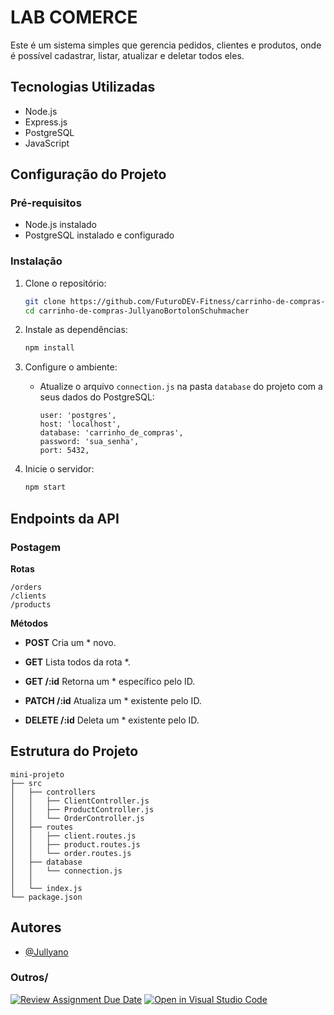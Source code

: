 # LAB COMERCE

Este é um sistema simples que gerencia pedidos, clientes e produtos, onde é possível cadastrar, listar, atualizar e deletar todos eles.

## Tecnologias Utilizadas

- Node.js
- Express.js
- PostgreSQL
- JavaScript

## Configuração do Projeto

### Pré-requisitos

- Node.js instalado
- PostgreSQL instalado e configurado

### Instalação

1. Clone o repositório:
   ```bash
   git clone https://github.com/FuturoDEV-Fitness/carrinho-de-compras-JullyanoBortolonSchuhmacher.git
   cd carrinho-de-compras-JullyanoBortolonSchuhmacher
   ```

2. Instale as dependências:
   ```bash
   npm install
   ```

3. Configure o ambiente:
   - Atualize o arquivo `connection.js` na pasta `database` do projeto com a seus dados do PostgreSQL:
     ```
     user: 'postgres',     
     host: 'localhost',        
     database: 'carrinho_de_compras',  
     password: 'sua_senha',     
     port: 5432,        
     ```

5. Inicie o servidor:
   ```bash
   npm start
   ```

## Endpoints da API

### Postagem

**Rotas**
```
/orders 
/clients 
/products
```
**Métodos**

- **POST**
  Cria um * novo.

- **GET**
  Lista todos da rota *.

- **GET /:id**
  Retorna um * específico pelo ID.

- **PATCH /:id**
  Atualiza um * existente pelo ID.

- **DELETE /:id**
  Deleta um * existente pelo ID.

## Estrutura do Projeto

```
mini-projeto
├── src
│   ├── controllers
│   │   ├── ClientController.js
│   │   ├── ProductController.js
│   │   └── OrderController.js
│   ├── routes
│   │   ├── client.routes.js
│   │   ├── product.routes.js
│   │   └── order.routes.js
│   ├── database
│   │   └── connection.js
│   │   
│   └── index.js
└── package.json

```

## Autores

- [@Jullyano](https://github.com/JullyanoBortolonSchuhmacher)


### Outros/

[![Review Assignment Due Date](https://classroom.github.com/assets/deadline-readme-button-22041afd0340ce965d47ae6ef1cefeee28c7c493a6346c4f15d667ab976d596c.svg)](https://classroom.github.com/a/dNOfMvCD)
[![Open in Visual Studio Code](https://classroom.github.com/assets/open-in-vscode-2e0aaae1b6195c2367325f4f02e2d04e9abb55f0b24a779b69b11b9e10269abc.svg)](https://classroom.github.com/online_ide?assignment_repo_id=15330778&assignment_repo_type=AssignmentRepo)

